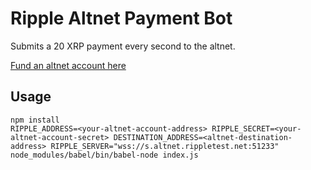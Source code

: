 # Ripple Altnet Payment Bot

Submits a 20 XRP payment every second to the altnet.

[Fund an altnet account here](https://ripple.com/build/ripple-test-net/)

## Usage

````
npm install
RIPPLE_ADDRESS=<your-altnet-account-address> RIPPLE_SECRET=<your-altnet-account-secret> DESTINATION_ADDRESS=<altnet-destination-address> RIPPLE_SERVER="wss://s.altnet.rippletest.net:51233" node_modules/babel/bin/babel-node index.js
````
